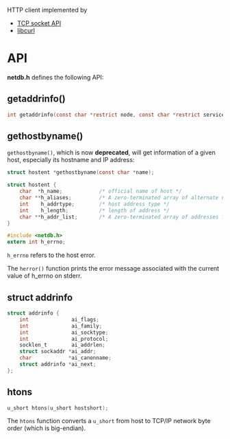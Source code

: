 HTTP client implemented by

* [TCP socket API](TCP%20socket)
* [libcurl](libcurl)

# API

**netdb.h** defines the following API:

## getaddrinfo()

```c
int getaddrinfo(const char *restrict node, const char *restrict service, const struct addrinfo *restrict hints, struct addrinfo **restrict res);
```

## gethostbyname()

``gethostbyname()``, which is now **deprecated**, will get information of a given host, especially its hostname and IP address:
 
```c
struct hostent *gethostbyname(const char *name);
```

```c
struct hostent {
    char  *h_name;            /* official name of host */
    char **h_aliases;         /* A zero-terminated array of alternate names for the host */
    int    h_addrtype;        /* host address type */
    int    h_length;          /* length of address */
    char **h_addr_list;       /* A zero-terminated array of addresses from name server*/
}
```

```c
#include <netdb.h>
extern int h_errno;
```

``h_errno`` refers to the host error.

The ``herror()`` function prints the error message associated with the current value of h_errno on stderr.
## struct addrinfo 
```c
struct addrinfo {
    int              ai_flags;
    int              ai_family;
    int              ai_socktype;
    int              ai_protocol;
    socklen_t        ai_addrlen;
    struct sockaddr *ai_addr;
    char            *ai_canonname;
    struct addrinfo *ai_next;
};
```

## htons

```c
u_short htons(u_short hostshort);
```

The ``htons`` function converts a ``u_short`` from host to TCP/IP network byte order (which is big-endian).
